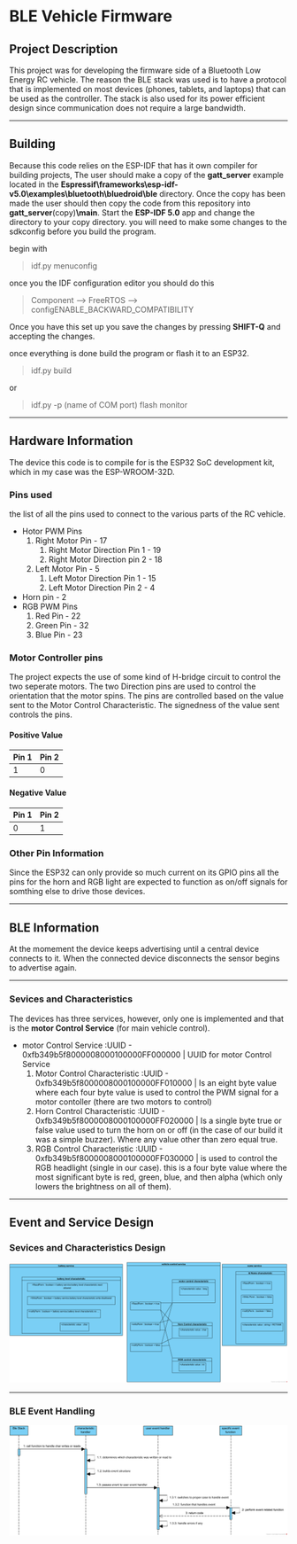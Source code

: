 # BLE Vehicle Firmware


## Project Description

This project was for developing the firmware side of a Bluetooth Low Energy RC vehicle. The reason the BLE stack was used is to have a protocol that is implemented on most devices (phones, tablets, and laptops) that can be used as the controller. The stack is also used for its power efficient design since communication does not require a large bandwidth.

----

## Building

Because this code relies on the ESP-IDF that has it own compiler for building projects, The user should make a copy of the __gatt_server__ example located in the __Espressif\frameworks\esp-idf-v5.0\examples\bluetooth\bluedroid\ble__ directory. Once the copy has been made the user should then copy the code from this repository into __gatt_server__(copy)__\main__. Start the __ESP-IDF 5.0__ app and change the directory to your copy directory. you will need to make some changes to the sdkconfig before you build the program.      
     
begin with 
> idf.py menuconfig

once you the IDF configuration editor you should do this

> Component --> FreeRTOS --> configENABLE_BACKWARD_COMPATIBILITY   

Once you have this set up you save the changes by pressing __SHIFT-Q__ and accepting the changes.

once everything is done build the program or flash it to an ESP32.     
>idf.py build

or     

> idf.py -p (name of COM port) flash monitor


----

## Hardware Information

The device this code is to compile for is the ESP32 SoC development kit, which in my case was the ESP-WROOM-32D. 

### Pins used

the list of all the pins used to connect to the various parts of the RC vehicle.

* Hotor PWM Pins
    1. Right Motor Pin - 17
        1. Right Motor Direction Pin 1 -  19
        2. Right Motor Direction pin 2 - 18
    2. Left Motor Pin - 5
        1. Left Motor Direction Pin 1 - 15
        2. Left Motor Direction Pin 2 - 4
* Horn pin - 2
* RGB PWM Pins
    1. Red Pin - 22
    2. Green Pin - 32
    3. Blue Pin - 23

### Motor Controller pins
The project expects the use of some kind of H-bridge circuit to control the two seperate motors. The two Direction pins are used to control the orientation that the motor spins. The pins are controlled based on the value sent to the Motor Control Characteristic. The signedness of the value sent controls the pins.

#### Positive Value

| Pin 1 | Pin 2 | 
|-------|-------|
| 1     | 0     | 

#### Negative Value

| Pin 1 | Pin 2 | 
|-------|-------|
| 0     | 1     |

### Other Pin Information

Since the ESP32 can only provide so much current on its GPIO pins all the pins for the horn and RGB light are expected to function as on/off signals for somthing else to drive those devices.

----
## BLE Information

At the momement the device keeps advertising until a central device connects to it. When the connected device disconnects the sensor begins to advertise again.

----
### Sevices and Characteristics

The devices has three services, however, only one is implemented and that is the __motor Control Service__ (for main vehicle control).

* motor Control Service :UUID - 0xfb349b5f8000008000100000FF000000 | UUID for motor Control Service 
    1. Motor Control Characteristic :UUID - 0xfb349b5f8000008000100000FF010000 | Is an eight byte value where each four byte value is used to control the PWM signal for a motor contoller (there are two motors to control)
    2. Horn Control Characteristic :UUID - 0xfb349b5f8000008000100000FF020000 | Is a single byte true or false value used to turn the horn on or off (in the case of our build it was a simple buzzer). Where any value other than zero equal true.     
    3. RGB Control Characteristic :UUID - 0xfb349b5f8000008000100000FF030000 | is used to control the RGB headlight (single in our case). this is a four byte value where the most significant byte is red, green, blue, and then alpha (which only lowers the brightness on all of them).

----

## Event and Service Design

### Sevices and Characteristics Design

![service Design Image](bleServiceDesign/serviceDesign.png)


----

### BLE Event Handling

![event handle Design Image](userEventHandling/userEventHandling.png)